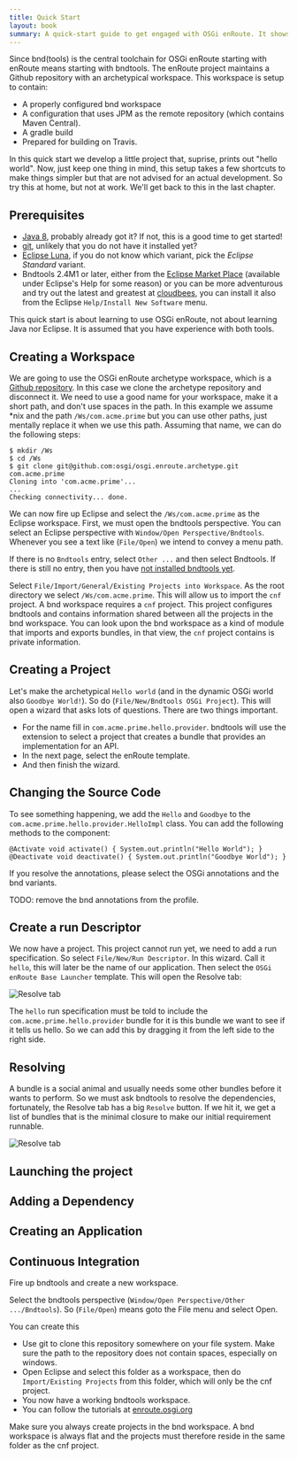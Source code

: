 ```yaml
---
title: Quick Start
layout: book
summary: A quick-start guide to get engaged with OSGi enRoute. It shows how to quickly use the complete toolchain.
---
```


Since bnd(tools) is the central toolchain for OSGi enRoute starting with enRoute means starting with bndtools. The enRoute project maintains a Github repository with an archetypical workspace. This workspace is setup to contain:

* A properly configured bnd workspace
* A configuration that uses JPM as the remote repository (which contains Maven Central).
* A gradle build
* Prepared for building on Travis.
 
In this quick start we develop a little project that, suprise, prints out "hello world". Now, just keep one thing in mind, this setup takes a few shortcuts to make things simpler but that are not advised for an actual development. So try this at home, but not at work. We'll get back to this in the last chapter.

## Prerequisites

* [Java 8][2], probably already got it? If not, this is a good time to get started!
* [git][6], unlikely that you do not have it installed yet?
* [Eclipse Luna][3], if you do not know which variant, pick the _Eclipse Standard_ variant.
* Bndtools 2.4M1 or later, either from the [Eclipse Market Place][4] (available under Eclipse's Help for some reason) or you can be more adventurous and try out the latest and greatest at [cloudbees][1], you can install it also from the Eclipse `Help/Install New Software` menu.

This quick start is about learning to use OSGi enRoute, not about learning Java nor Eclipse. It is assumed that you have experience with both tools.

## Creating a Workspace

We are going to use the OSGi enRoute archetype workspace, which is a [Github repository][8]. In this case we clone the archetype repository and disconnect it. We need to use a good name for your workspace, make it a short path, and don't use spaces in the path. In this example we assume *nix and the path `/Ws/com.acme.prime` but you can use other paths, just mentally replace it when we use this path. Assuming that name, we can do the following steps:

	$ mkdir /Ws
	$ cd /Ws
	$ git clone git@github.com:osgi/osgi.enroute.archetype.git com.acme.prime
	Cloning into 'com.acme.prime'...
	...
	Checking connectivity... done.

We can now fire up Eclipse and select the `/Ws/com.acme.prime` as the Eclipse workspace. First, we must open the bndtools perspective. You can select an Eclipse perspective with `Window/Open Perspective/Bndtools`. Whenever you see a text like (`File/Open`) we intend to convey a menu path. 

If there is no `Bndtools` entry, select `Other ...` and then select Bndtools. If there is still no entry, then you have [not installed bndtools yet][9]. 

Select `File/Import/General/Existing Projects into Workspace`. As the root directory we select `/Ws/com.acme.prime`. This will allow us to import the `cnf` project. A bnd workspace requires a `cnf` project. This project configures bndtools and contains information shared between all the projects in the bnd workspace. You can look upon the bnd workspace as a kind of module that imports and exports bundles, in that view, the `cnf` project contains is private information. 
 
## Creating a Project

Let's make the archetypical `Hello world` (and in the dynamic OSGi world also `Goodbye World!`). So do (`File/New/Bndtools OSGi Project`). This will open a wizard that asks lots of questions. There are two things important.

* For the name fill in `com.acme.prime.hello.provider`. bndtools will use the extension to select a project that creates a bundle that provides an implementation for an API.
* In the next page, select the enRoute template.
* And then finish the wizard.

## Changing the Source Code

To see something happening, we add the `Hello` and `Goodbye` to the `com.acme.prime.hello.provider.HelloImpl` class. You can add the following methods to the component:

	@Activate void activate() { System.out.println("Hello World"); }
	@Deactivate void deactivate() { System.out.println("Goodbye World"); }

If you resolve the annotations, please select the OSGi annotations and the bnd variants.

TODO: remove the bnd annotations from the profile.

## Create a run Descriptor

We now have a project. This project cannot run yet, we need to add a run specification. So select `File/New/Run Descriptor`. In this wizard. Call it `hello`, this will later be the name of our application. Then select the `OSGi enRoute Base Launcher` template. This will open the Resolve tab:

![Resolve tab](/img/book/qs/resolve.jpg)

The `hello` run specification must be told to include the `com.acme.prime.hello.provider` bundle for it is this bundle we want to see if it tells us hello. So we can add this by dragging it from the left side to the right side.

## Resolving

A bundle is a social animal and usually needs some other bundles before it wants to perform. So we must ask bndtools to resolve the dependencies, fortunately, the Resolve tab has a big `Resolve` button. If we hit it, we get a list of bundles that is the minimal closure to make our initial requirement runnable.

![Resolve tab](/img/book/qs/resolve-result.jpg)

## Launching the project


## Adding a Dependency

## Creating an Application

## Continuous Integration




   

	
	

Fire up bndtools and create a new workspace. 
  
Select the bndtools perspective (`Window/Open Perspective/Other .../Bndtools`). So (`File/Open`) means goto the File menu and select Open.


You can create this 

* Use git to clone this repository somewhere on your file system. Make sure the path to the repository does not contain spaces, especially on windows.
* Open Eclipse and select this folder as a workspace, then do `Import/Existing Projects` from this folder, which will only be the cnf project.
* You now have a working bndtools workspace. 
* You can follow the tutorials at [enroute.osgi.org][7]

Make sure you always create projects in the bnd workspace. A bnd workspace is always flat and the projects must therefore reside in the same folder as the cnf project.


[1]: https://bndtools.ci.cloudbees.com/job/bndtools.master/lastSuccessfulBuild/artifact/build/generated/p2/
[2]: http://www.oracle.com/technetwork/java/javase/downloads/jdk8-downloads-2133151.html
[3]: https://www.eclipse.org/downloads/
[4]: http://marketplace.eclipse.org/
[5]: http://jpm4j.org/#!/md/install
[6]: http://git-scm.com/book/en/Getting-Started-Installing-Git
[7]: http://enroute.osgi.org
[8]: https://github.com/osgi/osgi.enroute.archetype
[9]: http://bndtools.org/installation.html